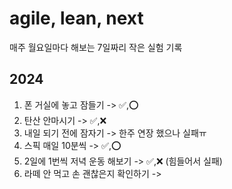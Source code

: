 # agile, lean, next

매주 월요일마다 해보는 7일짜리 작은 실험 기록

## 2024
1. 폰 거실에 놓고 잠들기 -> ✅,⭕
2. 탄산 안마시기 -> ✅,❌
3. 내일 되기 전에 잠자기 -> 한주 연장 했으나 실패ㅠ
4. 스픽 매일 10분씩 -> ✅,⭕
5. 2일에 1번씩 저녁 운동 해보기 -> ✅,❌ (힘들어서 실패)
6. 라떼 안 먹고 손 괜찮은지 확인하기 ->
